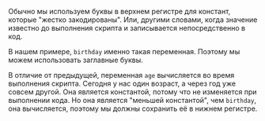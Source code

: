 Обычно мы используем буквы в верхнем регистре для констант, которые "жестко закодированы". Или, другими словами, когда значение известно до выполнения скрипта и записывается непосредственно в код.

В нашем примере, `birthday` именно такая переменная. Поэтому мы можем использовать заглавные буквы.

В отличие от предыдущей, переменная `age` вычисляется во время выполнения скрипта. Сегодня у нас один возраст, а через год уже совсем другой. Она является константой, потому что не изменяется при выполнении кода. Но она является "меньшей константой", чем `birthday`, она вычисляется, поэтому мы должны сохранить её в нижнем регистре.
